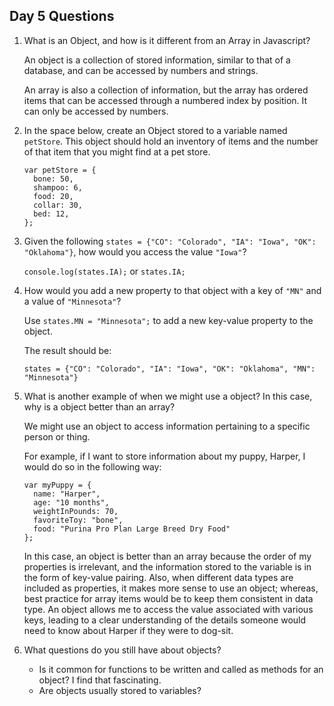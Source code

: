 ## Day 5 Questions

1. What is an Object, and how is it different from an Array in Javascript?

    An object is a collection of stored information, similar to that of a database, and can be accessed by numbers and strings.

    An array is also a collection of information, but the array has ordered items that can be accessed through a numbered index by position.  It can only be accessed by numbers.

1. In the space below, create an Object stored to a variable named `petStore`.  This object should hold an inventory of items and the number of that item that you might find at a pet store.

    ```
    var petStore = {
      bone: 50,
      shampoo: 6,
      food: 20,
      collar: 30,
      bed: 12,
    };
    ```

1. Given the following `states = {"CO": "Colorado", "IA": "Iowa", "OK": "Oklahoma"}`, how would you access the value `"Iowa"`?

    `console.log(states.IA);` or `states.IA;`

1. How would you add a new property to that object with a key of `"MN"` and a value of `"Minnesota"`?

    Use `states.MN = "Minnesota";` to add a new key-value property to the object.  

    The result should be:

    `states = {"CO": "Colorado", "IA": "Iowa", "OK": "Oklahoma", "MN": "Minnesota"}`

1. What is another example of when we might use a object?  In this case, why is a object better than an array?

    We might use an object to access information pertaining to a specific person or thing.  

    For example, if I want to store information about my puppy, Harper, I would do so in the following way:

    ```
    var myPuppy = {
      name: "Harper",
      age: "10 months",
      weightInPounds: 70,
      favoriteToy: "bone",
      food: "Purina Pro Plan Large Breed Dry Food"
    };
    ```

    In this case, an object is better than an array because the order of my properties is irrelevant, and the information stored to the variable is in the form of key-value pairing.  Also, when different data types are included as properties, it makes more sense to use an object; whereas, best practice for array items would be to keep them consistent in data type.  An object allows me to access the value associated with various keys, leading to a clear understanding of the details someone would need to know about Harper if they were to dog-sit.

1. What questions do you still have about objects?

    + Is it common for functions to be written and called as methods for an object?  I find that fascinating.
    + Are objects usually stored to variables?
